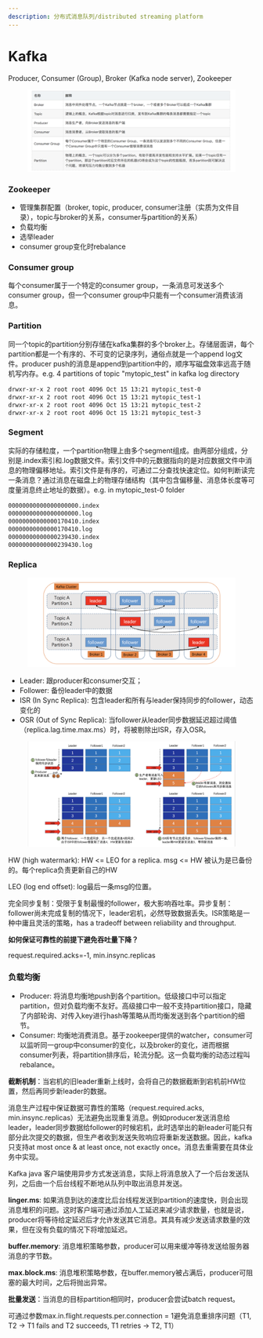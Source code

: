 ```yaml
---
description: 分布式消息队列/distributed streaming platform
---
```


# Kafka

Producer, Consumer (Group), Broker (Kafka node server), Zookeeper

<figure><img src="../.gitbook/assets/kafka components.png" alt="producer must specify the topic when pushing msgs"><figcaption></figcaption></figure>

### Zookeeper

* 管理集群配置（broker, topic, producer, consumer注册（实质为文件目录），topic与broker的关系，consumer与partition的关系）
* 负载均衡
* 选举leader
* consumer group变化时rebalance

### Consumer group

每个consumer属于一个特定的consumer group，一条消息可发送多个consumer group，但一个consumer group中只能有一个consumer消费该消息。

### Partition

同一个topic的partition分别存储在kafka集群的多个broker上。存储层面讲，每个partition都是一个有序的、不可变的记录序列，通俗点就是一个append log文件。producer push的消息是append到partition中的，顺序写磁盘效率远高于随机写内存。e.g. 4 partitions of topic "mytopic\_test" in kafka log directory

```
drwxr-xr-x 2 root root 4096 Oct 15 13:21 mytopic_test-0
drwxr-xr-x 2 root root 4096 Oct 15 13:21 mytopic_test-1
drwxr-xr-x 2 root root 4096 Oct 15 13:21 mytopic_test-2
drwxr-xr-x 2 root root 4096 Oct 15 13:21 mytopic_test-3
```

### Segment

实际的存储粒度，一个partition物理上由多个segment组成。由两部分组成，分别是.index索引和.log数据文件。索引文件中的元数据指向的是对应数据文件中消息的物理偏移地址。索引文件是有序的，可通过二分查找快速定位。如何判断读完一条消息？通过消息在磁盘上的物理存储结构（其中包含偏移量、消息体长度等可度量消息终止地址的数据）。e.g. in mytopic\_test-0 folder

```
00000000000000000000.index
00000000000000000000.log
00000000000000170410.index
00000000000000170410.log
00000000000000239430.index
00000000000000239430.log
```

### Replica

<figure><img src="../.gitbook/assets/kafka replica.png" alt=""><figcaption></figcaption></figure>

* Leader: 跟producer和consumer交互；
* Follower: 备份leader中的数据
* ISR (In Sync Replica): 包含leader和所有与leader保持同步的follower，动态变化的
* OSR (Out of Sync Replica): 当follower从leader同步数据延迟超过阈值（replica.lag.time.max.ms）时，将被剔除出ISR，存入OSR。

<figure><img src="../.gitbook/assets/HW &#x26; LEO.png" alt=""><figcaption></figcaption></figure>

HW (high watermark): HW <= LEO for a replica. msg <= HW 被认为是已备份的。每个replica负责更新自己的HW

LEO (log end offset): log最后一条msg的位置。

完全同步复制：受限于复制最慢的follower，极大影响吞吐率。异步复制：follower尚未完成复制的情况下，leader宕机，必然导致数据丢失。ISR策略是一种中庸且灵活的策略，has a tradeoff between reliability and throughput.&#x20;



**如何保证可靠性的前提下避免吞吐量下降？**

request.required.acks=-1, min.insync.replicas



### 负载均衡

* Producer: 将消息均衡地push到各个partition。低级接口中可以指定partition，但对负载均衡不友好。高级接口中一般不支持partition接口，隐藏了内部轮询、对传入key进行hash等策略从而均衡发送到各个partition的细节。
* Consumer: 均衡地消费消息。基于zookeeper提供的watcher，consumer可以监听同一group中consumer的变化，以及broker的变化，进而根据consumer列表，将partition排序后，轮流分配。这一负载均衡的动态过程叫rebalance。



**截断机制**：当宕机的旧leader重新上线时，会将自己的数据截断到宕机前HW位置，然后再同步新leader的数据。



消息生产过程中保证数据可靠性的策略（request.required.acks, min.insync.replicas）无法避免出现重复消息。例如producer发送消息给leader，leader同步数据给follower的时候宕机，此时选举出的新leader可能只有部分此次提交的数据，但生产者收到发送失败响应将重新发送数据。因此，kafka只支持at most once & at least once, not exactly once。消息去重需要在具体业务中实现。



Kafka java 客户端使用异步方式发送消息，实际上将消息放入了一个后台发送队列，之后由一个后台线程不断地从队列中取出消息并发送。

**linger.ms**: 如果消息到达的速度比后台线程发送到partition的速度快，则会出现消息堆积的问题。这时客户端可通过添加人工延迟来减少请求数量，也就是说，producer将等待给定延迟后才允许发送其它消息。其具有减少发送请求数量的效果，但在没有负载的情况下将增加延迟。

**buffer.memory**: 消息堆积策略参数，producer可以用来缓冲等待发送给服务器消息的字节数。

**max.block.ms**: 消息堆积策略参数，在buffer.memory被占满后，producer可阻塞的最大时间，之后将抛出异常。

**批量发送**：当消息的目标partition相同时，producer会尝试batch request。

可通过参数max.in.flight.requests.per.connection = 1避免消息重排序问题（T1, T2 -> T1 fails and T2 succeeds, T1 retries -> T2, T1）





